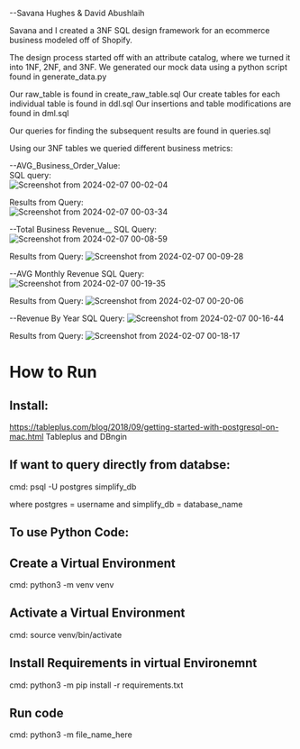--Savana Hughes & David Abushlaih

Savana and I created a 3NF SQL design framework for an ecommerce business modeled off of Shopify.

The design process started off with an attribute catalog, where we turned it into 1NF, 2NF, and 3NF.
We generated our mock data using a python script found in generate_data.py

Our raw_table is found in create_raw_table.sql
Our create tables for each individual table is found in ddl.sql
Our insertions and table modifications are found in dml.sql


Our queries for finding the subsequent results are found in queries.sql



Using our 3NF tables we queried different business metrics:

--AVG_Business_Order_Value:<br />
SQL query: <br />
![Screenshot from 2024-02-07 00-02-04](https://github.com/SavvyTechGal/simplify-ecom/assets/83670808/5d9fee2b-be56-42c9-9b2e-c738a35d7162)

Results from Query:<br />
![Screenshot from 2024-02-07 00-03-34](https://github.com/SavvyTechGal/simplify-ecom/assets/83670808/439c58d5-444c-4b78-a036-e2469bdb80ba)



--Total Business Revenue__
SQL Query:
![Screenshot from 2024-02-07 00-08-59](https://github.com/SavvyTechGal/simplify-ecom/assets/83670808/172c8854-e1c4-46d0-b861-5baf1f169ad2)

Results from Query:
![Screenshot from 2024-02-07 00-09-28](https://github.com/SavvyTechGal/simplify-ecom/assets/83670808/2111a304-b28c-4b90-ab65-48644990ffec)



--AVG Monthly Revenue
SQL Query:
![Screenshot from 2024-02-07 00-19-35](https://github.com/SavvyTechGal/simplify-ecom/assets/83670808/ab5002e9-9665-40f2-a53d-6c610d9d26b9)

Results from Query:
![Screenshot from 2024-02-07 00-20-06](https://github.com/SavvyTechGal/simplify-ecom/assets/83670808/28a79068-4ac1-4e81-a30e-820b598c11ea)



--Revenue By Year
SQL Query:
![Screenshot from 2024-02-07 00-16-44](https://github.com/SavvyTechGal/simplify-ecom/assets/83670808/58e84735-7360-4d94-9df1-f26ea9e8a6f0)

Results from Query:
![Screenshot from 2024-02-07 00-18-17](https://github.com/SavvyTechGal/simplify-ecom/assets/83670808/2baf0d93-c28c-4e61-aefd-76ed6c405a76)


# How to Run 
## Install:
https://tableplus.com/blog/2018/09/getting-started-with-postgresql-on-mac.html
Tableplus and DBngin 

## If want to query directly from databse:
cmd: psql -U postgres simplify_db     

where postgres = username and simplify_db = database_name 


## To use Python Code:

## Create a Virtual Environment
cmd: python3 -m venv venv

## Activate a Virtual Environment
cmd: source venv/bin/activate

## Install Requirements in virtual Environemnt
cmd: python3 -m pip install -r requirements.txt

## Run code
cmd: python3 -m file_name_here


